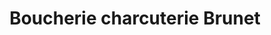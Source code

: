 ---
title: "Boucherie charcuterie Brunet"
url: /seyne-les-alpes/boucherie-charcuterie-brunet/
shop: boucherie
---